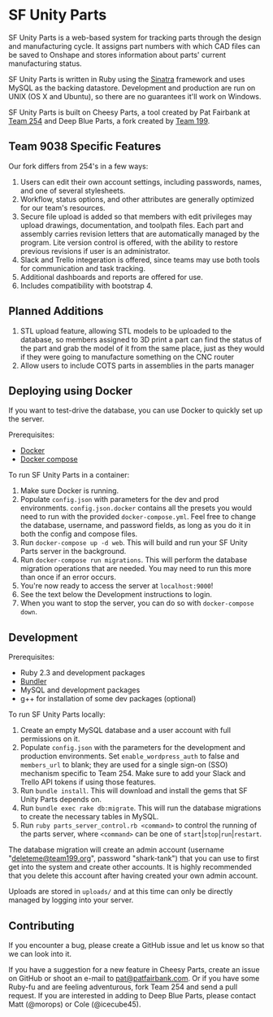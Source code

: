 SF Unity Parts
===========

SF Unity Parts is a web-based system for tracking parts through the design and manufacturing cycle. It assigns
part numbers with which CAD files can be saved to Onshape and stores information about parts'
current manufacturing status.

SF Unity Parts is written in Ruby using the [Sinatra](http://sinatrarb.com) framework and uses MySQL as the
backing datastore. Development and production are run on UNIX (OS X and Ubuntu), so there are no guarantees
it'll work on Windows.

SF Unity Parts is built on Cheesy Parts, a tool created by Pat Fairbank at [Team 254](https://github.com/Team254) and Deep Blue Parts, a fork created by [Team 199](https://github.com/DeepBlueRobotics/).

## Team 9038 Specific Features

Our fork differs from 254's in a few ways:

1. Users can edit their own account settings, including passwords, names, and one of several stylesheets.
1. Workflow, status options, and other attributes are generally optimized for our team's resources.
1. Secure file upload is added so that members with edit privileges may upload drawings, documentation, and toolpath files. Each part and assembly carries revision letters that are automatically managed by the program. Lite version control is offered, with the ability to restore previous revisions if user is an administrator.
1. Slack and Trello integeration is offered, since teams may use both tools for communication and task tracking.
1. Additional dashboards and reports are offered for use.
1. Includes compatibility with bootstrap 4.

## Planned Additions
1. STL upload feature, allowing STL models to be uploaded to the database, so members assigned to 3D print a part can find the status of the part and grab the model of it from the same place, just as they would if they were going to manufacture something on the CNC router
1. Allow users to include COTS parts in assemblies in the parts manager

## Deploying using Docker

If you want to test-drive the database, you can use Docker to quickly set up the server.

Prerequisites:
 * [Docker](https://docs.docker.com/install/)
 * [Docker compose](https://docs.docker.com/compose/install/)

To run SF Unity Parts in a container:

1. Make sure Docker is running.
1. Populate `config.json` with parameters for the dev and prod environments. `config.json.docker` contains all the presets you would need to run with the provided `docker-compose.yml`. Feel free to change the database, username, and password fields, as long as you do it in both the config and compose files.
1. Run `docker-compose up -d web`. This will build and run your SF Unity Parts server in the background.
1. Run `docker-compose run migrations`. This will perform the database migration operations that are needed. You may need to run this more than once if an error occurs.
1. You're now ready to access the server at `localhost:9000`! 
1. See the text below the Development instructions to login.
1. When you want to stop the server, you can do so with `docker-compose down`.

## Development

Prerequisites:

* Ruby 2.3 and development packages
* [Bundler](https://bundler.io/)
* MySQL and development packages
* g++ for installation of some dev packages (optional)

To run SF Unity Parts locally:

1. Create an empty MySQL database and a user account with full permissions on it.
1. Populate `config.json` with the parameters for the development and production environments. Set
`enable_wordpress_auth` to false and `members_url` to blank; they are used for a single sign-on (SSO)
mechanism specific to Team 254. Make sure to add your Slack and Trello API tokens if using those features.
1. Run `bundle install`. This will download and install the gems that SF Unity Parts depends on.
1. Run `bundle exec rake db:migrate`. This will run the database migrations to create the necessary tables in
MySQL.
1. Run `ruby parts_server_control.rb <command>` to control the running of the parts server, where
`<command>` can be one of `start`|`stop`|`run`|`restart`.

The database migration will create an admin account (username "deleteme@team199.org", password "shark-tank")
that you can use to first get into the system and create other accounts. It is highly recommended that you
delete this account after having created your own admin account.

Uploads are stored in `uploads/` and at this time can only be directly managed by logging into your server.

## Contributing

If you encounter a bug, please create a GitHub issue and let us know so that we can look into it.

If you have a suggestion for a new feature in Cheesy Parts, create an issue on GitHub or shoot an e-mail to
[pat@patfairbank.com](mailto:pat@patfairbank.com). Or if you have some Ruby-fu and are feeling adventurous,
fork Team 254 and send a pull request. If you are interested in adding to Deep Blue Parts, please contact Matt (@morops) or Cole (@icecube45).
